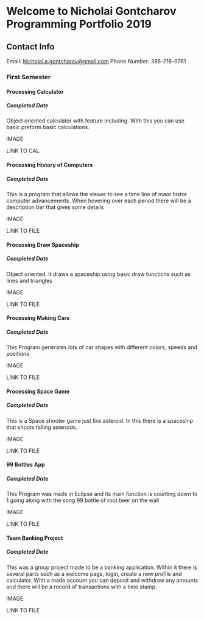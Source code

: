 # Welcome to Nicholai Gontcharov Programming Portfolio 2019


## Contact Info
Email:  Nicholai.a.gontcharov@gmail.com
Phone Number: 385-218-0761


### First Semester 

#### Processing Calculator 
##### Completed Date

Object oriented calculator with feature including. With this you can use basic preform basic calculations.

IMAGE

LINK TO CAL

#### Processing History of Computers
##### Completed Date

This is a program that allows the viewer to see a time line of maor histor computer advancements. When hovering over each period there will be a description bar that gives some details

IMAGE

LINK TO FILE

#### Processing Draw Spaceship 
##### Completed Date

Object oriented. It draws a spaceship using basic draw functions such as lines and triangles 

IMAGE

LINK TO FILE

#### Processing Making Cars
##### Completed Date

This Program generates lots of car shapes with different colors, speeds and positions

IMAGE

LINK TO FILE

#### Processing  Space Game
##### Completed Date

This is a Space shooter game just like asteroid. In this there is a spaceship that shoots falling asteroids.  


IMAGE

LINK TO FILE

#### 99 Bottles App  
##### Completed Date

This Program was made in Eclipse and its main function is counting down to 1 going along with the song 99 bottle of root beer on the wall


IMAGE

LINK TO FILE


#### Team Banking Project  
##### Completed Date

This was a group project made to be a banking application. Within it there is several parts such as a welcome page, login, create a new profile and calculator. With a made account you can deposit and withdraw any amounts and there will be a record of transactions with a time stamp.

IMAGE

LINK TO FILE

